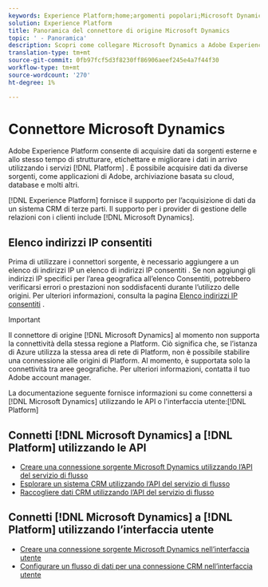 ```yaml
---
keywords: Experience Platform;home;argomenti popolari;Microsoft Dynamics;microsoft dynamics;dynamics;Dynamics
solution: Experience Platform
title: Panoramica del connettore di origine Microsoft Dynamics
topic: ' - Panoramica'
description: Scopri come collegare Microsoft Dynamics a Adobe Experience Platform utilizzando API o l’interfaccia utente.
translation-type: tm+mt
source-git-commit: 0fb97fcf5d3f8230ff86906aeef245e4a7f44f30
workflow-type: tm+mt
source-wordcount: '270'
ht-degree: 1%

---
```



# Connettore Microsoft Dynamics

Adobe Experience Platform consente di acquisire dati da sorgenti esterne e allo stesso tempo di strutturare, etichettare e migliorare i dati in arrivo utilizzando i servizi [!DNL Platform] . È possibile acquisire dati da diverse sorgenti, come applicazioni di Adobe, archiviazione basata su cloud, database e molti altri.

[!DNL Experience Platform] fornisce il supporto per l’acquisizione di dati da un sistema CRM di terze parti. Il supporto per i provider di gestione delle relazioni con i clienti include [!DNL Microsoft Dynamics].

## Elenco indirizzi IP consentiti

Prima di utilizzare i connettori sorgente, è necessario aggiungere a un elenco di indirizzi IP un elenco di indirizzi IP consentiti . Se non aggiungi gli indirizzi IP specifici per l’area geografica all’elenco Consentiti, potrebbero verificarsi errori o prestazioni non soddisfacenti durante l’utilizzo delle origini. Per ulteriori informazioni, consulta la pagina [Elenco indirizzi IP consentiti](../../ip-address-allow-list.md) .

>[!IMPORTANT]
>
>Il connettore di origine [!DNL Microsoft Dynamics] al momento non supporta la connettività della stessa regione a Platform. Ciò significa che, se l’istanza di Azure utilizza la stessa area di rete di Platform, non è possibile stabilire una connessione alle origini di Platform. Al momento, è supportata solo la connettività tra aree geografiche. Per ulteriori informazioni, contatta il tuo Adobe account manager.

La documentazione seguente fornisce informazioni su come connettersi a [!DNL Microsoft Dynamics] utilizzando le API o l&#39;interfaccia utente:[!DNL Platform]

## Connetti [!DNL Microsoft Dynamics] a [!DNL Platform] utilizzando le API

- [Creare una connessione sorgente Microsoft Dynamics utilizzando l’API del servizio di flusso](../../tutorials/api/create/crm/ms-dynamics.md)
- [Esplorare un sistema CRM utilizzando l’API del servizio di flusso](../../tutorials/api/explore/crm.md)
- [Raccogliere dati CRM utilizzando l’API del servizio di flusso](../../tutorials/api/collect/crm.md)

## Connetti [!DNL Microsoft Dynamics] a [!DNL Platform] utilizzando l’interfaccia utente

- [Creare una connessione sorgente Microsoft Dynamics nell’interfaccia utente](../../tutorials/ui/create/crm/dynamics.md)
- [Configurare un flusso di dati per una connessione CRM nell’interfaccia utente](../../tutorials/ui/dataflow/crm.md)